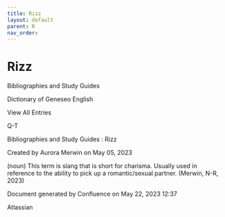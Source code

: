 ```yaml
---
title: Rizz
layout: default
parent: R
nav_order:
---
```


# Rizz

Bibliographies and Study Guides

Dictionary of Geneseo English

View All Entries

Q-T

Bibliographies and Study Guides : Rizz

Created by  Aurora Merwin on May 05, 2023

(noun) This term is slang that is short for charisma. Usually used in reference to the ability to pick up a romantic/sexual partner. (Merwin, N-R, 2023)

Document generated by Confluence on May 22, 2023 12:37

Atlassian
